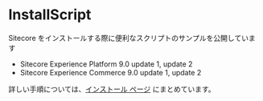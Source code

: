 # InstallScript
Sitecore をインストールする際に便利なスクリプトのサンプルを公開しています

* Sitecore Experience Platform 9.0 update 1, update 2
* Sitecore Experience Commerce 9.0 update 1, update 2

詳しい手順については、[インストール ページ](docs/Home.md) にまとめています。
